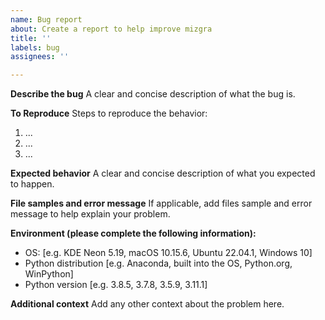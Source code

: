 ```yaml
---
name: Bug report
about: Create a report to help improve mizgra
title: ''
labels: bug
assignees: ''

---
```


**Describe the bug**
A clear and concise description of what the bug is.

**To Reproduce**
Steps to reproduce the behavior:
1. ...
2. ...
3. ...

**Expected behavior**
A clear and concise description of what you expected to happen.

**File samples and error message**
If applicable, add files sample and error message to help explain your problem.

**Environment (please complete the following information):**
 - OS: [e.g. KDE Neon 5.19, macOS 10.15.6, Ubuntu 22.04.1, Windows 10]
 - Python distribution [e.g. Anaconda, built into the OS, Python.org, WinPython]
 - Python version [e.g. 3.8.5, 3.7.8, 3.5.9, 3.11.1]

**Additional context**
Add any other context about the problem here.
